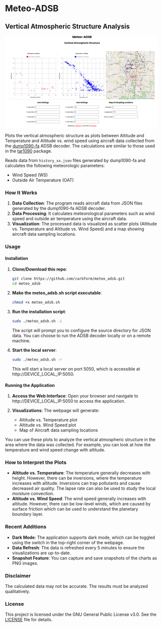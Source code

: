 # Meteo-ADSB

## Vertical Atmospheric Structure Analysis 

![Bengaluru](html/meteo.png)

Plots the vertical atmospheric structure as plots between Altitude and Temperature and Altitude vs. wind speed using aircraft data collected from the [dump1090-fa](https://www.flightaware.com/adsb/piaware/install) ADSB decoder. The calculations are similar to those used in the [tar1090](https://github.com/wiedehopf/tar1090) package.

Reads data from `history_xx.json` files generated by dump1090-fa and calculates the following meteorologic parameters:

* Wind Speed (WS)
* Outside Air Temperature (OAT)

### How It Works

1. **Data Collection**: The program reads aircraft data from JSON files generated by the dump1090-fa ADSB decoder.
2. **Data Processing**: It calculates meteorological parameters such as wind speed and outside air temperature using the aircraft data.
3. **Visualization**: The processed data is visualized as scatter plots (Altitude vs. Temperature and Altitude vs. Wind Speed) and a map showing aircraft data sampling locations.

### Usage

#### Installation

1. **Clone/Download this repo**:
    ```sh
    git clone https://github.com/carbform/meteo_adsb.git
    cd meteo_adsb
    ```

2. **Make the meteo_adsb.sh script executable**:
    ```sh
    chmod +x meteo_adsb.sh
    ```

3. **Run the installation script**:
    ```sh
    sudo ./meteo_adsb.sh -i
    ```
    The script will prompt you to configure the source directory for JSON data. You can choose to run the ADSB decoder locally or on a remote machine.

4. **Start the local server**:
    ```sh
    sudo ./meteo_adsb.sh -r
    ```
    This will start a local server on port 5050, which is accessible at http://DEVICE_LOCAL_IP:5050.

#### Running the Application

1. **Access the Web Interface**:
    Open your browser and navigate to http://DEVICE_LOCAL_IP:5050 to access the application.

2. **Visualizations**:
    The webpage will generate:
    * Altitude vs. Temperature plot
    * Altitude vs. Wind Speed plot
    * Map of Aircraft data sampling locations

You can use these plots to analyze the vertical atmospheric structure in the area where the data was collected. For example, you can look at how the temperature and wind speed change with altitude.

### How to Interpret the Plots

- **Altitude vs. Temperature**: The temperature generally decreases with height. However, there can be inversions, where the temperature increases with altitude. Inversions can trap pollutants and cause decreased air quality. The lapse rate can also be used to study the local moisture convection.
- **Altitude vs. Wind Speed**: The wind speed generally increases with altitude. However, there can be low-level winds, which are caused by surface friction which can be used to understand the planetary boundary layer.



### Recent Additions

- **Dark Mode**: The application supports dark mode, which can be toggled using the switch in the top-right corner of the webpage.
- **Data Refresh**: The data is refreshed every 5 minutes to ensure the visualizations are up-to-date.
- **Snapshot Feature**: You can capture and save snapshots of the charts as PNG images.

### Disclaimer

The calculated data may not be accurate. The results must be analyzed qualitatively.

### License

This project is licensed under the GNU General Public License v3.0. See the [LICENSE](LICENSE) file for details.
